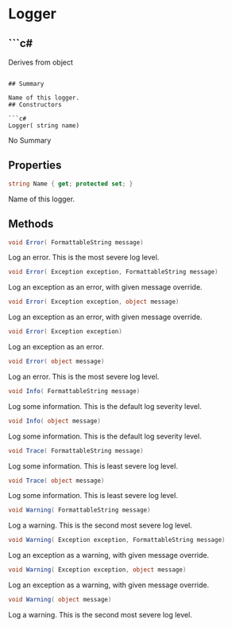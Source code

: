 # Logger

## ```c#
Derives from object
```

## Summary

Name of this logger.
## Constructors

```c#
Logger( string name) 
```
No Summary
## Properties

```c#
string Name { get; protected set; } 
```
Name of this logger.
## Methods

```c#
void Error( FormattableString message) 
```
Log an error. This is the most severe log level.
```c#
void Error( Exception exception, FormattableString message) 
```
Log an exception as an error, with given message override.
```c#
void Error( Exception exception, object message) 
```
Log an exception as an error, with given message override.
```c#
void Error( Exception exception) 
```
Log an exception as an error.
```c#
void Error( object message) 
```
Log an error. This is the most severe log level.
```c#
void Info( FormattableString message) 
```
Log some information. This is the default log severity level.
```c#
void Info( object message) 
```
Log some information. This is the default log severity level.
```c#
void Trace( FormattableString message) 
```
Log some information. This is least severe log level.
```c#
void Trace( object message) 
```
Log some information. This is least severe log level.
```c#
void Warning( FormattableString message) 
```
Log a warning. This is the second most severe log level.
```c#
void Warning( Exception exception, FormattableString message) 
```
Log an exception as a warning, with given message override.
```c#
void Warning( Exception exception, object message) 
```
Log an exception as a warning, with given message override.
```c#
void Warning( object message) 
```
Log a warning. This is the second most severe log level.
